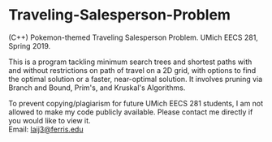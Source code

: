 # Traveling-Salesperson-Problem
(C++) Pokemon-themed Traveling Salesperson Problem. UMich EECS 281, Spring 2019.  
  
This is a program tackling minimum search trees and shortest paths with and without restrictions on path of travel on a 2D grid, with options to find the optimal solution or a faster, near-optimal solution. It involves pruning via Branch and Bound, Prim's, and Kruskal's Algorithms.  
  
To prevent copying/plagiarism for future UMich EECS 281 students, I am not allowed to make my code publicly available. Please contact me directly if you would like to view it.  
Email: laij3@ferris.edu
